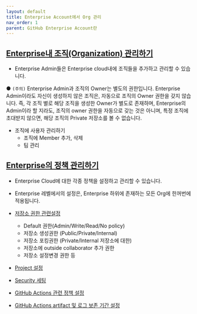 ```yaml
---
layout: default
title: Enterprise Account에서 Org 관리
nav_order: 1
parent: GitHub Enterprise Account란
---
```



## [Enterprise내 조직(Organization) 관리하기](https://docs.github.com/en/enterprise-cloud@latest/github/setting-up-and-managing-your-enterprise/managing-organizations-in-your-enterprise-account)
  - Enterprise Admin들은 Enterprise cloud내에 조직들을 추가하고 관리할 수 있습니다.
 
  ● `(주의)` Enterprise Admin과 조직의 Owner는 별도의 권한입니다. Enterprise Admin이라도 자신이 생성하지 않은 조직은, 자동으로 조직의 Owner 권한을 갖지 않습니다. 즉, 각 조직 별로 해당 조직을 생성한 Owner가 별도로 존재하며, Enterprise의 Admin이라 할 지라도, 조직의 owner 권한을 자동으로 갖는 것은 아니며, 특정 조직에 초대받지 않으면, 해당 조직의 Private 저장소를 볼 수 없습니다.
  
  - 조직에 사용자 관리하기
     - 조직에 Member 추가, 삭제
     - 팀 관리

## [Enterprise의 정책 관리하기](https://docs.github.com/en/free-pro-team@latest/github/setting-up-and-managing-your-enterprise/setting-policies-for-organizations-in-your-enterprise-account)
  - Enterprise Cloud에 대한 각종 정책을 설정하고 관리할 수 있습니다.
  - Enterprise 레벨에서의 설정은, Enterprise 하위에 존재하는 모든 Org에 한꺼번에 적용됩니다. 

  - [저장소 권한 관련설정](https://docs.github.com/en/enterprise-cloud@latest/github/setting-up-and-managing-your-enterprise/enforcing-repository-management-policies-in-your-enterprise-account)
     - Default 권한(Admin/Write/Read/No policy)
     - 저장소 생성권한 (Public/Private/Internal)
     - 저장소 포킹권한 (Private/Internal 저장소에 대한)
     - 저장소에 outside collaborator 추가 권한
     - 저장소 설정변경 권한 등
  - [Project 설정](https://docs.github.com/en/enterprise-cloud@latest/github/setting-up-and-managing-your-enterprise/enforcing-project-board-policies-in-your-enterprise-account)
  - [Security 세팅](https://docs.github.com/en/enterprise-cloud@latest/github/setting-up-and-managing-your-enterprise/enforcing-security-settings-in-your-enterprise-account)
  - [GitHub Actions 관련 정책 설정](https://docs.github.com/en/enterprise-cloud@latest/github/setting-up-and-managing-your-enterprise/enforcing-github-actions-policies-in-your-enterprise-account)
  - [GitHub Actions artifact 및 로그 보존 기간 설정](https://docs.github.com/en/enterprise-cloud@latest/github/setting-up-and-managing-your-enterprise/configuring-the-retention-period-for-github-actions-artifacts-and-logs-in-your-enterprise-account)